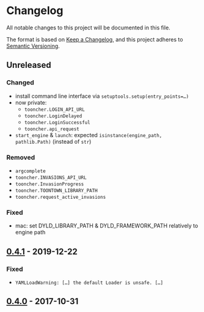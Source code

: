 # Changelog
All notable changes to this project will be documented in this file.

The format is based on [Keep a Changelog](https://keepachangelog.com/en/1.0.0/),
and this project adheres to [Semantic Versioning](https://semver.org/spec/v2.0.0.html).

## Unreleased
### Changed
- install command line interface via `setuptools.setup(entry_points=…)`
- now private:
  - `tooncher.LOGIN_API_URL`
  - `tooncher.LoginDelayed`
  - `tooncher.LoginSuccessful`
  - `tooncher.api_request`
- `start_engine` & `launch`: expected `isinstance(engine_path, pathlib.Path)`
  (instead of `str`)

### Removed
- `argcomplete`
- `tooncher.INVASIONS_API_URL`
- `tooncher.InvasionProgress`
- `tooncher.TOONTOWN_LIBRARY_PATH`
- `tooncher.request_active_invasions`

### Fixed
- mac: set DYLD_LIBRARY_PATH & DYLD_FRAMEWORK_PATH relatively to engine path

## [0.4.1] - 2019-12-22
### Fixed
- `YAMLLoadWarning: […] the default Loader is unsafe. […]`

## [0.4.0] - 2017-10-31

[Unreleased]: https://github.com/fphammerle/tooncher/compare/0.4.1...HEAD
[0.4.1]: https://github.com/fphammerle/tooncher/compare/0.4.0...0.4.1
[0.4.0]: https://github.com/fphammerle/tooncher/compare/0.3.1...0.4.0
